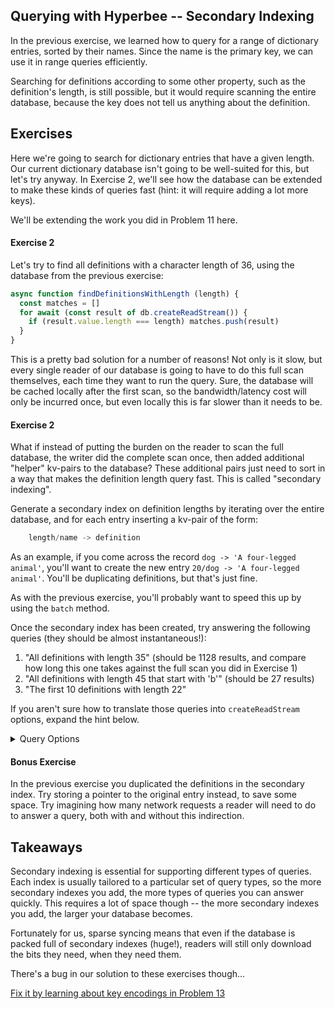 ## Querying with Hyperbee -- Secondary Indexing
In the previous exercise, we learned how to query for a range of dictionary entries, sorted by their names. Since the name is the primary key, we can use it in range queries efficiently.

Searching for definitions according to some other property, such as the definition's length, is still possible, but it would require scanning the entire database, because the key does not tell us anything about the definition.

## Exercises

Here we're going to search for dictionary entries that have a given length. Our current dictionary database isn't going to be well-suited for this, but let's try anyway. In Exercise 2, we'll see how the database can be extended to make these kinds of queries fast (hint: it will require adding a lot more keys).

We'll be extending the work you did in Problem 11 here.

#### Exercise 2

Let's try to find all definitions with a character length of 36, using the database from the previous exercise:

```js
async function findDefinitionsWithLength (length) {
  const matches = []
  for await (const result of db.createReadStream()) {
    if (result.value.length === length) matches.push(result)
  }
}
```

This is a pretty bad solution for a number of reasons! Not only is it slow, but every single reader of our database is going to have to do this full scan themselves, each time they want to run the query. Sure, the database will be cached locally after the first scan, so the bandwidth/latency cost will only be incurred once, but even locally this is far slower than it needs to be.

#### Exercise 2

What if instead of putting the burden on the reader to scan the full database, the writer did the complete scan once, then added additional "helper" kv-pairs to the database? These additional pairs just need to sort in a way that makes the definition length query fast. This is called "secondary indexing".

Generate a secondary index on definition lengths by iterating over the entire database, and for each entry inserting a kv-pair of the form:
```js
    length/name -> definition
```

As an example, if you come across the record `dog -> 'A four-legged animal'`, you'll want to create the new entry `20/dog -> 'A four-legged animal'`. You'll be duplicating definitions, but that's just fine.

As with the previous exercise, you'll probably want to speed this up by using the `batch` method.

Once the secondary index has been created, try answering the following queries (they should be almost instantaneous!):
1. "All definitions with length 35" (should be 1128 results, and compare how long this one takes against the full scan you did in Exercise 1) 
2. "All definitions with length 45 that start with 'b'" (should be 27 results)
3. "The first 10 definitions with length 22"

If you aren't sure how to translate those queries into `createReadStream` options, expand the hint below.

<details>
    <summary>Query Options</summary>

1. `{ gt: '35/', lt: '36/' }`
2. `{ gt: '45/b' lt: '45/c' }`
3. `{ gt: '22/', lt: '23/', limit: 10 }`
</details>

#### Bonus Exercise

In the previous exercise you duplicated the definitions in the secondary index. Try storing a pointer to the original entry instead, to save some space. Try imagining how many network requests a reader will need to do to answer a query, both with and without this indirection.

## Takeaways

Secondary indexing is essential for supporting different types of queries. Each index is usually tailored to a particular set of query types, so the more secondary indexes you add, the more types of queries you can answer quickly. This requires a lot of space though -- the more secondary indexes you add, the larger your database becomes.

Fortunately for us, sparse syncing means that even if the database is packed full of secondary indexes (huge!), readers will still only download the bits they need, when they need them.

There's a bug in our solution to these exercises though...

[Fix it by learning about key encodings in Problem 13](13.md)

